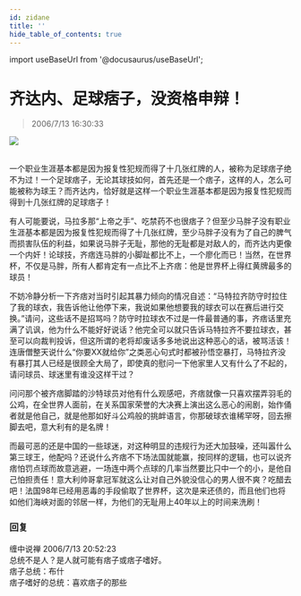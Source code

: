 ```yaml
---
id: zidane
title: ''
hide_table_of_contents: true
---
```


import useBaseUrl from '@docusaurus/useBaseUrl';

# 齐达内、足球痞子，没资格申辩！

> 2006/7/13 16:30:33

<div style={{textAlign: 'center'}}>
<img src={useBaseUrl('/img/entertainment/zidane/1.jpeg')} /><br/><br/>
</div>

一个职业生涯基本都是因为报复性犯规而得了十几张红牌的人，被称为足球痞子绝不为过！一个足球痞子，无论其球技如何，首先还是一个痞子，这样的人，怎么可能被称为球王？而齐达内，恰好就是这样一个职业生涯基本都是因为报复性犯规而得到十几张红牌的足球痞子！
 
有人可能要说，马拉多那“上帝之手”、吃禁药不也很痞子？但至少马胖子没有职业生涯基本都是因为报复性犯规而得了十几张红牌，至少马胖子没有为了自己的脾气而损害队伍的利益，如果说马胖子无耻，那他的无耻都是对敌人的，而齐达内更像一个内奸！论球技，齐痞连马胖的小脚趾都比不上，一个廖化而已！当然，在世界杯，不仅是马胖，所有人都肯定有一点比不上齐痞：他是世界杯上得红黄牌最多的球员！

不妨冷静分析一下齐痞对当时引起其暴力倾向的情况自述：“马特拉齐防守时拉住了我的球衣，我告诉他让他停下来，我说如果他想要我的球衣可以在赛后进行交换。”请问，这些话不是招骂吗？防守时拉球衣不过是一件最普通的事，齐痞话里充满了讥讽，他为什么不能好好说话？他完全可以就只告诉马特拉齐不要拉球衣，甚至可以向裁判投诉，但这所谓的老将却废话多多地说出这种恶心的话，被骂活该！连唐僧整天说什么“你要XX就给你”之类恶心句式时都被孙悟空暴打，马特拉齐没有暴打其人已经是很顾全大局了，即使真的慰问一下他家里人又有什么了不起的，请问球员、球迷里有谁没这样干过？

问问那个被齐痞脚踏的沙特球员对他有什么观感吧，齐痞就像一只喜欢摆弄羽毛的公鸡，在全世界人面前，在关系国家荣誉的大决赛上演出这么恶心的闹剧，始作俑者就是他自己，就是他那如好斗公鸡般的挑衅语言，你那破球衣谁稀罕呀，回去擦脚去吧，意大利有的是名牌！

而最可恶的还是中国的一些球迷，对这种明显的违规行为还大加鼓噪，还叫嚣什么第三球王，他配吗？还说什么齐痞不下场法国就能赢，按同样的逻辑，也可以说齐痞怕罚点球而故意逃避，一场连中两个点球的几率当然要比只中一个的小，是他自己怕担责任！意大利帅哥拿冠军就这么让对自己外貌没信心的男人很不爽？吃醋去吧！法国98年已经用恶毒的手段偷取了世界杯，这次是来还债的，而且他们也将如他们海峡对面的邻居一样，为他们的无耻用上40年以上的时间来洗刷！

### 回复

<div class='blog-comment'>
<span class='blog-comment-chan'>缠中说禅</span> 2006/7/13 20:52:23<br/>
总统不是人？是人就可能有痞子或痞子嗜好。<br/>
痞子总统：布什<br/>
痞子嗜好的总统：喜欢痞子的那些
</div>
